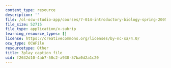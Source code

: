 ```yaml
---
content_type: resource
description: ''
file: /ol-ocw-studio-app/courses/7-014-introductory-biology-spring-2005/f2632d104ab750c2a93057ba0d2a1c20_kAN_eTW_ig0.vtt
file_size: 52715
file_type: application/x-subrip
learning_resource_types: []
license: https://creativecommons.org/licenses/by-nc-sa/4.0/
ocw_type: OCWFile
resourcetype: Other
title: 3play caption file
uid: f2632d10-4ab7-50c2-a930-57ba0d2a1c20
---
```

